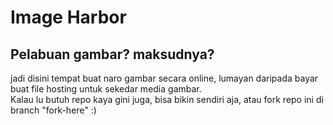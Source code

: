 # Image Harbor
Pelabuan gambar? maksudnya?
---  
jadi disini tempat buat naro gambar secara online, lumayan daripada bayar buat file hosting untuk sekedar media gambar.  
Kalau lu butuh repo kaya gini juga, bisa bikin sendiri aja, atau fork repo ini di branch "fork-here" :)
